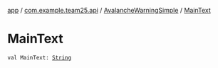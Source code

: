 [app](../../index.md) / [com.example.team25.api](../index.md) / [AvalancheWarningSimple](index.md) / [MainText](./-main-text.md)

# MainText

`val MainText: `[`String`](https://kotlinlang.org/api/latest/jvm/stdlib/kotlin/-string/index.html)